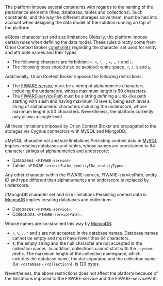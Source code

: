 The platform impose several constraints with regards to the naming of the persistence elements (files, databases, tables and collections). Such constraints, and the way the different storages solve them, must be had into account when designing the data model of the solution running on top of the platform.

#Global character set and size limitations
Globally, the platform impose certain rules when defining the data model. These rules directly come from Orion Context Broker [constraints]((http://fiware-orion.readthedocs.io/en/master/user/forbidden_characters/index.html)) regarding the character set used for entity and attribute names and their types:

* The following charaters are forbidden: `<`, `>`, `"`, `'`, `=`, `;`, `(` and `)`.
* The following ones should also be avoided: white space, `?`, `/`, `%` and `&`.

Additionally, Orion Context Broker imposes the following restrictions:

* The [FIWARE-service](http://fiware-orion.readthedocs.io/en/master/user/multitenancy/index.html) must be a string of alphanumeric characters including the underscore, whose maximum length is 50 characters.
* The [FIWARE-servicePath](http://fiware-orion.readthedocs.io/en/master/user/service_path/index.html) must be a string defining a Unix-like path starting with slash and having maximum 10 levels; being each level a string of alphanumeric characters including the underscore, whose maximum lenght is 50 characters. Nevertheless, the platform currently only allows a single level.

All these limitations imposed by Orion Context Broker are propagated to the storages via Cygnus connectors with MySQL and MongoDB.

#MySQL character set and size limitations
Persisting context data in [MySQL](http://fiware-cygnus.readthedocs.io/en/master/cygnus-ngsi/flume_extensions_catalogue/ngsi_mysql_sink/index.html) implies creating databases and tables, whose names are constrained to 64 character strings of alphanumerics and underscore:

* Databases: `<FIWARE-service>`
* Tables: `<FIWARE-servicePath>_<entityID>_<entityType>`.

Any other character within the FIWARE-service, FIWARE-servicePath, entity ID and type different than alphanumerics and underscore is replaced by underscore.

#MongoDB character set and size limitations
Persisting context data in [MongoDB](http://fiware-cygnus.readthedocs.io/en/master/cygnus-ngsi/flume_extensions_catalogue/ngsi_mongo_sink/index.html) implies creating databases and collections:

* Databases: `<FIWARE-service>`.
* Collections: `<FIWARE-servicePath>`.

Whose names are constrained this way by [MongoDB](https://docs.mongodb.com/manual/reference/limits/#naming-restrictions):

* `/`, `\`, `.`, `"` and `$` are not accepted in the database names. Database names cannot be empty and must have fewer than 64 characters.
* `$`, the empty string and the null character are not accepted in the collection names. In addition, collections cannot start with the `.system` prefix. The maximum length of the collection namespace, which includes the database name, the dot separator, and the collection name (i.e. `<database>.<collection>`), is 120 bytes.

Nevertheless, the above restrictions does not affect the platform because of the limitations imposed to the FIWARE-service and the FIWARE-servicePath.

